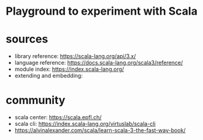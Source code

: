 # Playground to experiment with Scala
# sources
* library reference: https://scala-lang.org/api/3.x/
* language reference: https://docs.scala-lang.org/scala3/reference/
* module index: https://index.scala-lang.org/
* extending and embedding:


# community
* scala center: https://scala.epfl.ch/
* scala cli: https://index.scala-lang.org/virtuslab/scala-cli
* https://alvinalexander.com/scala/learn-scala-3-the-fast-way-book/
